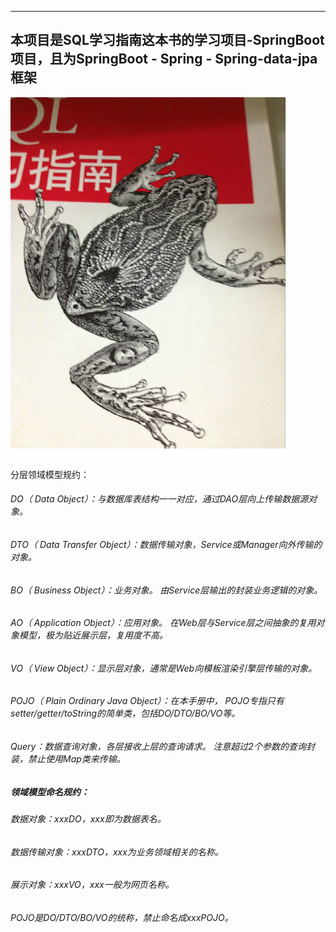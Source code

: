 **************
本项目是SQL学习指南这本书的学习项目-SpringBoot项目，且为SpringBoot - Spring - Spring-data-jpa 框架
--------------

![SQL学习指南](./pics/SQL学习指南.png)

分层领域模型规约：

###### DO（ Data Object）：与数据库表结构一一对应，通过DAO层向上传输数据源对象。
###### DTO（ Data Transfer Object）：数据传输对象，Service或Manager向外传输的对象。
###### BO（ Business Object）：业务对象。 由Service层输出的封装业务逻辑的对象。
###### AO（ Application Object）：应用对象。 在Web层与Service层之间抽象的复用对象模型，极为贴近展示层，复用度不高。
###### VO（ View Object）：显示层对象，通常是Web向模板渲染引擎层传输的对象。
###### POJO（ Plain Ordinary Java Object）：在本手册中， POJO专指只有setter/getter/toString的简单类，包括DO/DTO/BO/VO等。
###### Query：数据查询对象，各层接收上层的查询请求。 注意超过2个参数的查询封装，禁止使用Map类来传输。
##### 领域模型命名规约：

###### 数据对象：xxxDO，xxx即为数据表名。
###### 数据传输对象：xxxDTO，xxx为业务领域相关的名称。
###### 展示对象：xxxVO，xxx一般为网页名称。
###### POJO是DO/DTO/BO/VO的统称，禁止命名成xxxPOJO。